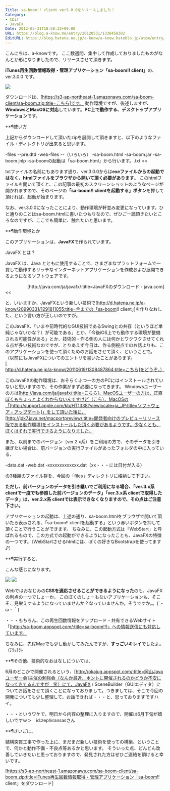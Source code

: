 ```yaml
---
Title: sa-boom!! client ver3.0.0をリリースしました！
Category:
- CDiT
- JavaFX
Date: 2012-05-31T18:58:22+09:00
URL: https://blog.a-know.me/entry/20120531/1338458302
EditURL: https://blog.hatena.ne.jp/a-know/a-know.hateblo.jp/atom/entry/12921228815727979308
---
```



こんにちは、a-knowです。
ここ数週間、集中して作成しておりましたものがなんとか形になりましたので、リリースさせて頂きます。

<span class="deco" style="font-weight:bold;">iTunes再生回数情報取得・管理アプリケーション「sa-boom!! client」</span>の、ver.3.0.0 です。



<img src="http://lh6.ggpht.com/YjGBPQ4FJ-0p1tCI3bZy7hqcmbwU1E8uGc3Bn_U-XN0EgrwS62OxrNhMwwKH5EFRBOSKturBynXqJw3-sHdrSg=s720">



ダウンロードは、[https://s3-ap-northeast-1.amazonaws.com/sa-boom-client/sa-boom.zip:title=こちら]です。
動作環境ですが、後述しますが、<span class="deco" style="font-weight:bold;">WindowsとMacOSに対応</span>しています。<span class="deco" style="font-weight:bold;">PC上で動作する、デスクトップアプリケーション</span>です。



**¶使い方

上記からダウンロードして頂いたzipを展開して頂きますと、以下のようなファイル・ディレクトリが出来ると思います。


>>
-files
--pre.dtd
-web-files
--（いろいろ）
-sa-boom.html
-sa-boom.jar
-sa-boom.jnlp
-sa-boomの起動は「sa-boom.html」から行います。.txt
<<


txtファイルの名前にもあります通り、ver.3.0.0からは<span class="deco" style="font-weight:bold;">exeファイルからの起動ではなく、htmlファイルをブラウザから開いて頂く必要があります</span>。
このhtmlファイルを開いて頂くと、この記事の最初のスクリーンショットのようなページが開かれますので、そのページの<span class="deco" style="font-weight:bold;">「sa-boom!! clientを起動する」ボタン</span>を押して頂ければ、起動が始まります。

なお、ver.3.0.0になったことにより、動作環境が軒並み変更になっています。ひと通りのことはsa-boom.htmlに書いたつもりなので、ぜひご一読頂きたいところなのですが、ここでも簡単に、触れたいと思います。


**¶動作環境とか

このアプリケーションは、<span class="deco" style="font-weight:bold;">JavaFX</span>で作られています。


>>
JavaFX とは ?

JavaFX は、Java とともに使用することで、さまざまなプラットフォームで一貫して動作するリッチなインターネットアプリケーションを作成および展開できるようになるソフトウェアです。

<div align="right">[http://java.com/ja/javafx/:title=JavaFXのダウンロード - java.com]</div>
<<


と、いいますか、JavaFXという新しい技術で[http://d.hatena.ne.jp/a-know/20990331/1291811055:title=今までの「sa-boom!! client」]を作りなおした、という言い方が正しいのですが。


このJavaFX、「いまや前時代的なGUI技術であるSwingとの共存（というほど単純じゃないかな？）が可能である」とか、「今後iOS上でも動作する環境が整備される可能性がある」とか、技術的・作る側の人には何かとワクワクさせてくれる点が多い技術なのですが、とりあえず今日は、作る側視点でのお話よりも、このアプリケーションを使って頂くためのお話をさせて頂く、ということで。
（以前にもJavaFXについてのエントリを書いたことがあります。[http://d.hatena.ne.jp/a-know/20110619/1308487864:title=こちら]をどうぞ。）



このJavaFXの動作環境は、おそらくふつーの方のPCにはインストールされていないと思いますので、その作業がまず必要になってきます。
Windowsユーザーの方は[http://java.com/ja/javafx/:title=こちら]。MacOSユーザーの方は、正直ぼくもちょっとよくわからないんですけど（こら）、MacOSの「[http://support.apple.com/kb/HT1338?viewlocale=ja_JP:title=ソフトウェア・アップデート]」をして頂いた後に、[http://jdk7.java.net/macportpreview/:title=開発者向けのプレビューリリース版である動作環境]をインストールした頂く必要があるようです。少なくとも、ぼくはそれで実行できるようになりました。


また、以前までのバージョン（ver.2.x系）をご利用の方で、そのデータを引き継ぎたい場合は、前バージョンの実行ファイルがあったフォルダの中に入っている、


-data.dat
-web.dat
-xxxxxxxxxxxxx.dat（xx・・・には日付が入る）


の3種類のファイル群を、今回の「files」ディレクトリに格納して下さい。


<span class="deco" style="font-weight:bold;">ただし、前バージョンのデータを引き継いでご利用になる場合、「ver.3.x系 clientで一度でも参照した前バージョンのデータ」「ver.3.x系 clientで取得したデータ」は、ver.2.x系 clientでは表示できなくなりますので、その点はご注意下さい。</span>



アプリケーションの起動は、上述の通り、sa-boom.htmlをブラウザで開いて頂いたら表示される、「sa-boom!! clientを起動する」という赤いボタンを押して頂くことで行うことができます。
ちなみに、この起動方式は「WebStart」と呼ばれるもので、この方式での起動ができるようになったことも、JavaFXの特徴の一つです。（WebStartさせるhtmlには、ぼくの好きなBootstrapを使ってます♪）




**¶実行すると、

こんな感じになります。


<img src="http://lh5.ggpht.com/GOBBoTvs97lhNWsvOMmp4-C2qc6kc66HvaF-SWB4aVi29wHnDupkj-pNReXwnvrtY9gg1Mg_OG-kxpQ_Gd9Rhg=s800">


<img src="http://lh3.ggpht.com/DwjSvXACl1st5HRN66IZT94WkPnx3OylwjdU0-0fwnMWBwzEDYBFdDLRDAta7TEWBN5jvuRkWHALC7-moE2UkBM=s800">


Webではおなじみの<span class="deco" style="font-weight:bold;">CSSを適応させることができるようになった</span>のも、JavaFXの利点の一つでしょーか。
このぼくのしょーもないアプリケーションも、そこそこ見栄えするようになっていませんか？なっていませんか。そうですか。。(´・ω・｀)

・・・もちろん、この再生回数情報をアップロード・共有できるWebサイト「[http://sa-boom.appspot.com/:title=sa-boom!!]」への情報送信にも対応しています。


ちなみに、先程Macでも少し動かしてみたんですが、<span class="deco" style="font-weight:bold;">すっごいキレイ</span>でしたよ。（ﾁﾗｯﾁﾗｯ



**¶その他、技術的なおはなしについては、

6月のどこかで開催されるという、[http://okajug.appspot.com/:title=岡山Javaユーザー会]主催の勉強会（なんか最近、ホントに開催されるのかどうか不安になってきてるんですが　笑）にて、JavaFX / SceneBuilder（GUIエディタ）についてお話をさせて頂くことになっておりまして。つきましては、そこで今回の開発についても少し整理して、お話できれば・・・と、思っておりますですハイ。



・・・というワケで、明日から内容の整理に入りますので、開催は6月下旬が嬉しいですｗ＞　id:zephiransasさん



**¶さいごに、

結構突貫工事で作った上に、まだまだ新しい技術を使っての構築、ということで、何かと動作不備・不良点等あるかと思います。
そういった点、どんどん改善していきたいと思っておりますので、発見された方はぜひご連絡を頂けると幸いです。




[https://s3-ap-northeast-1.amazonaws.com/sa-boom-client/sa-boom.zip:title=iTunes再生回数情報取得・管理アプリケーション「sa-boom!! client」をダウンロード]
